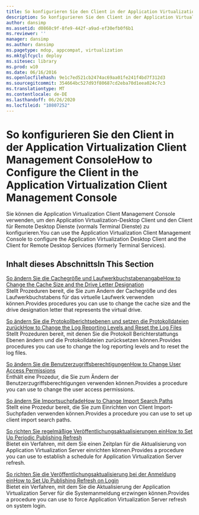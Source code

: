 ```yaml
---
title: So konfigurieren Sie den Client in der Application Virtualization Client Management Console
description: So konfigurieren Sie den Client in der Application Virtualization Client Management Console
author: dansimp
ms.assetid: d0868c9f-8fe9-442f-a9ad-ef30efb0f6b1
ms.reviewer: ''
manager: dansimp
ms.author: dansimp
ms.pagetype: mdop, appcompat, virtualization
ms.mktglfcycl: deploy
ms.sitesec: library
ms.prod: w10
ms.date: 06/16/2016
ms.openlocfilehash: 9e1c7ed521cb2474ac69aa01fe241f4bd7f312d3
ms.sourcegitcommit: 354664bc527d93f80687cd2eba70d1eea024c7c3
ms.translationtype: MT
ms.contentlocale: de-DE
ms.lasthandoff: 06/26/2020
ms.locfileid: "10807252"
---
```

# <span data-ttu-id="e73d9-103">So konfigurieren Sie den Client in der Application Virtualization Client Management Console</span><span class="sxs-lookup"><span data-stu-id="e73d9-103">How to Configure the Client in the Application Virtualization Client Management Console</span></span>


<span data-ttu-id="e73d9-104">Sie können die Application Virtualization Client Management Console verwenden, um den Application Virtualization-Desktop Client und den Client für Remote Desktop Dienste (vormals Terminal Dienste) zu konfigurieren.</span><span class="sxs-lookup"><span data-stu-id="e73d9-104">You can use the Application Virtualization Client Management Console to configure the Application Virtualization Desktop Client and the Client for Remote Desktop Services (formerly Terminal Services).</span></span>

## <span data-ttu-id="e73d9-105">Inhalt dieses Abschnitts</span><span class="sxs-lookup"><span data-stu-id="e73d9-105">In This Section</span></span>


<a href="" id="how-to-change-the-cache-size-and-the-drive-letter-designation"></a>[<span data-ttu-id="e73d9-106">So ändern Sie die Cachegröße und Laufwerkbuchstabenangabe</span><span class="sxs-lookup"><span data-stu-id="e73d9-106">How to Change the Cache Size and the Drive Letter Designation</span></span>](how-to-change-the-cache-size-and-the-drive-letter-designation.md)  
<span data-ttu-id="e73d9-107">Stellt Prozeduren bereit, die Sie zum Ändern der Cachegröße und des Laufwerkbuchstabens für das virtuelle Laufwerk verwenden können.</span><span class="sxs-lookup"><span data-stu-id="e73d9-107">Provides procedures you can use to change the cache size and the drive designation letter that represents the virtual drive.</span></span>

<a href="" id="how-to-change-the-log-reporting-levels-and-reset-the-log-files"></a>[<span data-ttu-id="e73d9-108">So ändern Sie die Protokollberichtsebenen und setzen die Protokolldateien zurück</span><span class="sxs-lookup"><span data-stu-id="e73d9-108">How to Change the Log Reporting Levels and Reset the Log Files</span></span>](how-to-change-the-log-reporting-levels-and-reset-the-log-files.md)  
<span data-ttu-id="e73d9-109">Stellt Prozeduren bereit, mit denen Sie die Protokoll Berichterstattungs Ebenen ändern und die Protokolldateien zurücksetzen können.</span><span class="sxs-lookup"><span data-stu-id="e73d9-109">Provides procedures you can use to change the log reporting levels and to reset the log files.</span></span>

<a href="" id="how-to-change-user-access-permissions"></a>[<span data-ttu-id="e73d9-110">So ändern Sie die Benutzerzugriffsberechtigungen</span><span class="sxs-lookup"><span data-stu-id="e73d9-110">How to Change User Access Permissions</span></span>](how-to-change-user-access-permissions.md)  
<span data-ttu-id="e73d9-111">Enthält eine Prozedur, die Sie zum Ändern der Benutzerzugriffsberechtigungen verwenden können.</span><span class="sxs-lookup"><span data-stu-id="e73d9-111">Provides a procedure you can use to change the user access permissions.</span></span>

<a href="" id="how-to-change-import-search-paths"></a>[<span data-ttu-id="e73d9-112">So ändern Sie Importsuchpfade</span><span class="sxs-lookup"><span data-stu-id="e73d9-112">How to Change Import Search Paths</span></span>](how-to-change-import-search-paths.md)  
<span data-ttu-id="e73d9-113">Stellt eine Prozedur bereit, die Sie zum Einrichten von Client Import-Suchpfaden verwenden können.</span><span class="sxs-lookup"><span data-stu-id="e73d9-113">Provides a procedure you can use to set up client import search paths.</span></span>

<a href="" id="how-to-set-up-periodic-publishing-refresh"></a>[<span data-ttu-id="e73d9-114">So richten Sie regelmäßige Veröffentlichungsaktualisierungen ein</span><span class="sxs-lookup"><span data-stu-id="e73d9-114">How to Set Up Periodic Publishing Refresh</span></span>](how-to-set-up-periodic-publishing-refresh.md)  
<span data-ttu-id="e73d9-115">Bietet ein Verfahren, mit dem Sie einen Zeitplan für die Aktualisierung von Application Virtualization Server einrichten können.</span><span class="sxs-lookup"><span data-stu-id="e73d9-115">Provides a procedure you can use to establish a schedule for Application Virtualization Server refresh.</span></span>

<a href="" id="how-to-set-up-publishing-refresh-on-login"></a>[<span data-ttu-id="e73d9-116">So richten Sie die Veröffentlichungsaktualisierung bei der Anmeldung ein</span><span class="sxs-lookup"><span data-stu-id="e73d9-116">How to Set Up Publishing Refresh on Login</span></span>](how-to-set-up-publishing-refresh-on-login.md)  
<span data-ttu-id="e73d9-117">Bietet ein Verfahren, mit dem Sie die Aktualisierung der Application Virtualization Server für die Systemanmeldung erzwingen können.</span><span class="sxs-lookup"><span data-stu-id="e73d9-117">Provides a procedure you can use to force Application Virtualization Server refresh on system login.</span></span>

 

 





